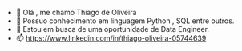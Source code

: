 - 👋 Olá , me chamo Thiago de Oliveira 
- 🌱 Possuo conhecimento em linguagem Python , SQL entre outros.
- 💞️ Estou em busca de uma oportunidade  de Data Engineer.
- 📫 https://www.linkedin.com/in/thiago-oliveira-05744639
